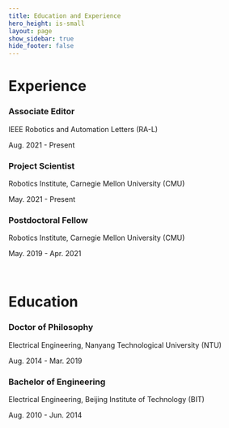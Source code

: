 ```yaml
---
title: Education and Experience
hero_height: is-small
layout: page
show_sidebar: true
hide_footer: false
---
```


# Experience


### Associate Editor

IEEE Robotics and Automation Letters (RA-L)

Aug. 2021 - Present

### Project Scientist

Robotics Institute, Carnegie Mellon University (CMU)

May. 2021 - Present

### Postdoctoral Fellow

Robotics Institute, Carnegie Mellon University (CMU)

May. 2019 - Apr. 2021

<br>

# Education

### Doctor of Philosophy

Electrical Engineering, Nanyang Technological University (NTU)

Aug. 2014 - Mar. 2019


### Bachelor of Engineering

Electrical Engineering, Beijing Institute of Technology (BIT)

Aug. 2010 - Jun. 2014
